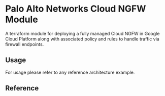 # Palo Alto Networks Cloud NGFW Module

A terraform module for deploying a fully managed Cloud NGFW in Google Cloud Platform along with associated policy and rules to handle traffic via firewall endpoints.

## Usage

For usage please refer to any reference architecture example.

## Reference
<!-- BEGINNING OF PRE-COMMIT-TERRAFORM DOCS HOOK -->

<!-- END OF PRE-COMMIT-TERRAFORM DOCS HOOK -->